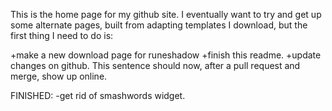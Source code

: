 This is the home page for my github site. 
I eventually want to try and get up some alternate pages, built from adapting templates I download, but the first thing I need to do is:

+make a new download page for runeshadow
+finish this readme.
+update changes on github.
This sentence should now, after a pull request and merge, show up online.

FINISHED:
-get rid of smashwords widget.